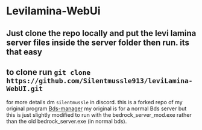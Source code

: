 # Levilamina-WebUi
## Just clone the repo locally and put the levi lamina server files inside the server folder then run. its that easy
## to clone run ```git clone https://github.com/Silentmussle913/leviLamina-WebUI.git```
for more details dm ``silentmussle`` in discord. 
this is a forked repo of my original program [Bds-manager](https://github.com/Silentmussle913/BDS-Manager)
my original is for a normal Bds server but this is just slightly modified to run with the bedrock_server_mod.exe rather than the old bedrock_server.exe (in normal bds).
